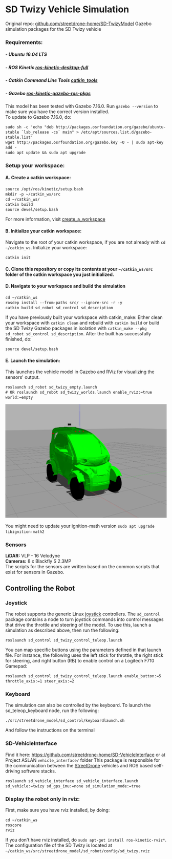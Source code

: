 # SD Twizy  Vehicle Simulation

Original repo: [github.com/streetdrone-home/SD-TwizyModel](https://github.com/streetdrone-home/SD-TwizyModel)
Gazebo simulation packages for the SD Twizy vehicle

### Requirements:

##### - Ubuntu 16.04 LTS
##### - ROS Kinetic [ros-kinetic-desktop-full](http://wiki.ros.org/kinetic/Installation/Ubuntu)
##### - Catkin Command Line Tools [catkin_tools](https://catkin-tools.readthedocs.io/en/latest/installing.html)
##### - Gazebo [ros-kinetic-gazebo-ros-pkgs](http://gazebosim.org/tutorials?tut=ros_installing)  
This model has been tested with Gazebo 7.16.0. Run `gazebo --version` to make sure you have the correct version installed.  
To update to Gazebo 7.16.0, do:  
```
sudo sh -c 'echo "deb http://packages.osrfoundation.org/gazebo/ubuntu-stable `lsb_release -cs` main" > /etc/apt/sources.list.d/gazebo-stable.list'
wget http://packages.osrfoundation.org/gazebo.key -O - | sudo apt-key add -
sudo apt update && sudo apt upgrade
```

### Setup your workspace:
#### A. Create a catkin workspace:
```
source /opt/ros/kinetic/setup.bash
mkdir -p ~/catkin_ws/src
cd ~/catkin_ws/
catkin build
source devel/setup.bash
```
For more information, visit [create_a_workspace](http://wiki.ros.org/catkin/Tutorials/create_a_workspace)

#### B. Initialize your catkin workspace:
Navigate to the root of your catkin workspace, if you are not already with `cd ~/catkin_ws`.
Initialize your workspace:
```
catkin init
```

#### C. Clone this repository or copy its contents at your `~/catkin_ws/src` folder of the catkin workspace you just initialized.
#### D. Navigate to your workspace and build the simulation
```
cd ~/catkin_ws
rosdep install --from-paths src/ --ignore-src -r -y
catkin build sd_robot sd_control sd_description
```
If you have previously built your workspace with catkin_make:
Either clean your workspace with `catkin clean` and rebuild with `catkin build`
or build the SD Twizy Gazebo packages in isolation with `catkin_make --pkg sd_robot sd_control sd_description`.
After the built has successfully finished, do:
```
source devel/setup.bash
```

#### E. Launch the simulation:
This launches the vehicle model in Gazebo and RViz for visualizing the sensors' output.
```
roslaunch sd_robot sd_twizy_empty.launch
# OR roslaunch sd_robot sd_twizy_worlds.launch enable_rviz:=true world:=empty
```

<p align="center"> 
<img src="streetdrone_model/sd_docs/imgs/sd.png">
</p>

You might need to update your ignition-math version `sudo apt upgrade libignition-math2`

### Sensors
**LiDAR:** VLP - 16 Velodyne  
**Cameras:** 8 x Blackfly S 2.3MP  
The scripts for the sensors are written based on the common scripts that exist for sensors in Gazebo.

## Controlling the Robot
### Joystick
The robot supports the generic Linux
[joystick](http://wiki.ros.org/joy) controllers. The `sd_control`
package contains a node to turn joystick commands into control
messages that drive the throttle and steering of the model. To use
this, launch a simulation as described above, then run the following:
```
roslaunch sd_control sd_twizy_control_teleop.launch
```

You can map specific buttons using the parameters defined in that
launch file. For instance, the following uses the left stick for
throttle, the right stick for steering, and right button (RB) to
enable control on a Logitech F710 Gamepad:
```
roslaunch sd_control sd_twizy_control_teleop.launch enable_button:=5 throttle_axis:=1 steer_axis:=2
```

### Keyboard
The simulation can also be controlled by the keyboard. To launch the sd_teleop_keyboard node, run the following:
```
./src/streetdrone_model/sd_control/keyboardlaunch.sh 
```
And follow the instructions on the terminal

### SD-VehicleInterface
Find it here: https://github.com/streetdrone-home/SD-VehicleInterface or at Project ASLAN `vehicle_interface/` folder
This package is responsible for the communication between the [StreetDrone](https://streetdrone.com/) vehicles and ROS based self-driving software stacks.

```
roslaunch sd_vehicle_interface sd_vehicle_interface.launch sd_vehicle:=twizy sd_gps_imu:=none sd_simulation_mode:=true
```

### Display the robot only in rviz:
First, make sure you have rviz installed, by doing:
```
cd ~/catkin_ws
roscore
rviz
```
If you don't have rviz installed, do `sudo apt-get install ros-kinetic-rviz*`.  
The configuration file of the SD Twizy is located at `~/catkin_ws/src/streetdrone_model/sd_robot/config/sd_twizy.rviz`

